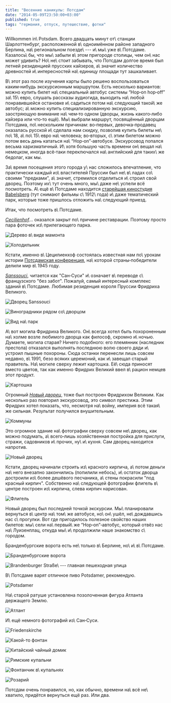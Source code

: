 ```yaml
---
title: "Весенние каникулы: Потсдам"
date: "2014-05-09T23:50:00+03:00"
published: true
tags: "германия, отпуск, путешествие, фотки"
---
```


Willkommen in\ Potsdam. Всего двадцать минут от\ станции Шарлоттенбург, расположенной в\ одноимённом районе западного
Берлина, на\ региональном поезде\ --- и\ мы\ уже в\ Потсдаме. Казалось\ бы, что мы\ забыли в\ этом пригороде столицы,
чем он\ нас может удивить? Но\ не\ стоит забывать, что Потсдам долгое время был летней резиденцией прусских кайзеров,
а\ значит количество древностей и\ интересностей на\ единицу площади тут зашкаливает.

В\ этот раз после изучения карты было решено воспользоваться каким&#8209;нибудь экскурсионным маршрутом. Есть несколько
вариантов: можно купить билет на\ специальный автобус системы “Hop&#8209;on hop&#8209;off” за\ 15\ евро, слушать
рассказы аудиогида, выходить на\ любой понравившейся остановке и\ садиться потом на\ следующий такой\ же автобус;
а\ можно купить специализированную экскурсию, заостряющую внимание на\ чем&#8209;то одном (дворцы, жизнь
какого&#8209;либо кайзера или что&#8209;то ещё). Мы\ выбрали маршрут, посвящённый дворцам Потсдама, по\ нескольким
причинам: во&#8209;первых, девочка&#8209;продавец оказалась русской и\ сделала нам скидку, позволив купить билеты
не\ по\ 18, а\ по\ 15\ евро на\ человека; во&#8209;вторых, с\ этим билетом можно потом весь день кататься
на\ “Hop&#8209;on”&#8209;автобусе. Экскурсовод попался весьма харизматичный. И\ хотя большую часть времени он\ вещал
на\ немецком, иногда всё&#8209;таки переключался на\ английский для таких\ же бедолаг, как мы.

За\ время посещения этого города у\ нас сложилось впечатление, что практически каждый из\ властителей Пруссии был
не\ в\ ладах со\ своими "предками", а\ значит, стремился отделиться и\ строил свой дворец. Поэтому их\ тут очень много,
мы\ даже не\ успели всё посмотреть. А\ ещё в\ Потсдаме находится [старейшая киностудия Babelsberg][babelsberg] (тут
снимают фильмы с\ 1912\ года) и\ даже тематический парк, которые тоже пришлось отложить на\ следующий приезд.

Итак, что посмотреть в\ Потсдаме.

*[Cecilienhof]*... оказался закрыт по\ причине реставрации. Поэтому просто пара фоточек из\ прилегающего парка.

![Дерево в\ виде мамонта](/images/travel/2014-04-germany/potsdam-cecilienhof-mammoth.jpg "Дерево в виде мамонта")

![Холодильник](/images/travel/2014-04-germany/potsdam-cecilienhof-fridge.jpg "Холодильник")

Кстати, именно в\ Цецилиенхоф состоялась известная нам по\ урокам истории [Потсдамская конференция][conference],
на\ которой страны&#8209;победители делили мир в\ 1945 году.

*[Sanssouci][sanssouci]*, читается как "Сан&#8209;Суси" и\ означает в\ переводе с\ французского "без забот". Пожалуй,
самый интересный комплекс зданий в\ Потсдаме. Любимая резиденция короля Пруссии Фридриха Великого.

![Дворец Sanssouci](/images/travel/2014-04-germany/potsdam-sanssouci-palais.jpg "Дворец Sanssouci")

![Виноградники рядом со\ дворцом](/images/travel/2014-04-germany/potsdam-sanssouci-vineyard.jpg "Виноградники рядом со дворцом")

![Вид на\ парк](/images/travel/2014-04-germany/potsdam-sanssouci-park.jpg "Вид на парк")

А\ вот могила Фридриха Великого. Он\ всегда хотел быть похороненным на\ холме возле любимого дворца как философ,
скромно и\ ночью. Думаете, могила старая? Ничего подобного: его племянник (наследник престола) отказался выполнять
последнюю волю своего дяди и\ устроил пышные похороны. Сюда останки перенесли лишь совсем недавно, в\ 1991, безо всяких
церемоний, как и\ завещал старый правитель. На\ могиле сверху лежит картошка. Её\ сюда приносят вместо цветов, так как
именно Фридрих Великий ввел в\ рацион немцев этот продукт.

![Картошка](/images/travel/2014-04-germany/potsdam-sanssouci-grave.jpg "Картошка")

Огромный *[Новый дворец][neues-palais]*, тоже был построен Фридрихом Великим. Как несколько раз повторил экскурсовод,
это символ престижа. Этим Фридрих хотел показать, что, несмотря на\ войну, империя всё такая\ же сильная. Результат
получился внушительным.

![Коммуны](/images/travel/2014-04-germany/potsdam-neues-palais-communs.jpg "Коммуны")

Это огромное здание на\ фотографии сверху совсем не\ дворец, как можно подумать, а\ всего&#8209;лишь хозяйственная
постройка для прислуги, стражи, садовников и\ прочих, ну\ и\ кухня. Сам дворец находится напротив.

![Новый дворец](/images/travel/2014-04-germany/potsdam-neues-palais.jpg "Новый дворец")

Кстати, дворец начинали строить из\ красного кирпича, а\ потом деньги на\ него внезапно закончились (попилили небось),
и\ остаток дворца достроили из\ более дешёвого песчаника, а\ стены покрасили "под красный кирпич". Собственно
на\ следующей фотографии флигель в\ центре построен из\ кирпича, слева кирпич нарисован.

![Флигель](/images/travel/2014-04-germany/potsdam-neues-palais-wing.jpg "Флигель")

Новый дворец был последней точкой экскурсии. Мы\ планировали вернуться в\ центр на\ том\ же автобусе, но\ он\ ушёл,
не\ дождавшись нас с\ прогулки. Вот где пригодилось полезное свойство наших билетов: мы\ сели на\ первый\ же
“Hop&#8209;on”&#8209;автобус, который отвёз нас на\ Луизенплац, откуда мы\ и\ продолжили наше знакомство с\ городом.

Бранденбургские ворота есть не\ только в\ Берлине, но\ и\ в\ Потсдаме.

![Бранденбургские ворота](/images/travel/2014-04-germany/potsdam-brandenburger-tor.jpg "Бранденбургские ворота")

![Brandenburger Straße\ --- главная пешеходная улица](/images/travel/2014-04-germany/potsdam-brandenburger-strasse.jpg "Brandenburger Straße - главная пешеходная улица")

В\ Потсдаме варят отличное пиво Potsdamer, рекомендую.

![Potsdamer](/images/travel/2014-04-germany/potsdam-potsdamer-beer.jpg "Potsdamer")

На\ старой ратуше установлена позолоченная фигура Атланта держащего Землю.

![Атлант](/images/travel/2014-04-germany/potsdam-atlas.jpg "Атлант")

И\ ещё немного фотографий из\ Сан&#8209;Суси.

![[Friedenskirche]](/images/travel/2014-04-germany/potsdam-friedenskirche.jpg "Friedenskirche")

![Какой-то фонтан](/images/travel/2014-04-germany/potsdam-sanssouci-fountain.jpg "Какой-то фонтан")

![[Китайский чайный домик][chinesisches-haus]](/images/travel/2014-04-germany/potsdam-chinesisches-haus.jpg "Китайский чайный домик")

![[Римские купальни][roman-baths]](/images/travel/2014-04-germany/potsdam-roman-baths.jpg "Римские купальни")

![Фонтанчик в\ купальнях](/images/travel/2014-04-germany/potsdam-roman-baths-fountain.jpg "Фонтанчик в купальнях")

![Розарий](/images/travel/2014-04-germany/potsdam-rosengarten.jpg "Розарий")

Потсдам очень понравился, но, как обычно, времени на\ всё не\ хватило, придётся вернуться ещё раз. Или два.

[babelsberg]: http://en.wikipedia.org/wiki/Babelsberg_Studio
[Cecilienhof]: http://ru.wikipedia.org/wiki/%D0%A6%D0%B5%D1%86%D0%B8%D0%BB%D0%B8%D0%B5%D0%BD%D1%85%D0%BE%D1%84
[chinesisches-haus]: http://ru.wikipedia.org/wiki/%D0%9A%D0%B8%D1%82%D0%B0%D0%B9%D1%81%D0%BA%D0%B8%D0%B9_%D1%87%D0%B0%D0%B9%D0%BD%D1%8B%D0%B9_%D0%B4%D0%BE%D0%BC%D0%B8%D0%BA
[conference]: http://ru.wikipedia.org/wiki/%D0%9F%D0%BE%D1%82%D1%81%D0%B4%D0%B0%D0%BC%D1%81%D0%BA%D0%B0%D1%8F_%D0%BA%D0%BE%D0%BD%D1%84%D0%B5%D1%80%D0%B5%D0%BD%D1%86%D0%B8%D1%8F
[Friedenskirche]: http://ru.wikipedia.org/wiki/%D0%A4%D1%80%D0%B8%D0%B4%D0%B5%D0%BD%D1%81%D0%BA%D0%B8%D1%80%D1%85%D0%B5_(%D0%A1%D0%B0%D0%BD-%D0%A1%D1%83%D1%81%D0%B8)
[neues-palais]: http://ru.wikipedia.org/wiki/%D0%9D%D0%BE%D0%B2%D1%8B%D0%B9_%D0%B4%D0%B2%D0%BE%D1%80%D0%B5%D1%86_(%D0%9F%D0%BE%D1%82%D1%81%D0%B4%D0%B0%D0%BC)
[roman-baths]: http://en.wikipedia.org/wiki/Roman_Baths_(Potsdam)
[sanssouci]: http://ru.wikipedia.org/wiki/%D0%A1%D0%B0%D0%BD-%D0%A1%D1%83%D1%81%D0%B8
